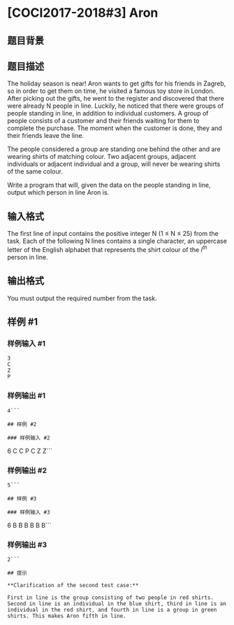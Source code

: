 # [COCI2017-2018#3] Aron

## 题目背景



## 题目描述

The holiday season is near! Aron wants to get gifts for his friends in Zagreb, so in order to get them on time, he visited a famous toy store in London. After picking out the gifts, he went to the register and discovered that there were already N people in line. Luckily, he noticed that there were groups of people standing in line, in addition to individual customers. A group of people consists of a customer and their friends waiting for them to complete the purchase.
The moment when the customer is done, they and their friends leave the line.

The people considered a group are standing one behind the other and are wearing shirts of matching colour. Two adjacent groups, adjacent individuals or adjacent individual and a group, will never be wearing shirts of the same colour.

Write a program that will, given the data on the people standing in line, output which person in line Aron is.


## 输入格式

The first line of input contains the positive integer N (1 ≤ N ≤ 25) from the task.
Each of the following N lines contains a single character, an uppercase letter of the English alphabet that represents the shirt colour of the $i^{th}$ person in line.


## 输出格式

You must output the required number from the task.


## 样例 #1

### 样例输入 #1
```
3
C
Z
P
```

### 样例输出 #1

```
4```

## 样例 #2

### 样例输入 #2
```
6
C
C
P
C
Z
Z```

### 样例输出 #2

```
5```

## 样例 #3

### 样例输入 #3
```
6
B
B
B
B
B
B```

### 样例输出 #3

```
2```

## 提示

**Clarification​ ​of​ ​the​ ​second​ ​test​ ​case:**

First in line is the group consisting of two people in red shirts. Second in line is an individual in the blue shirt, third in line is an individual in the red shirt, and fourth in line is a group in green shirts. This makes Aron fifth in line.
